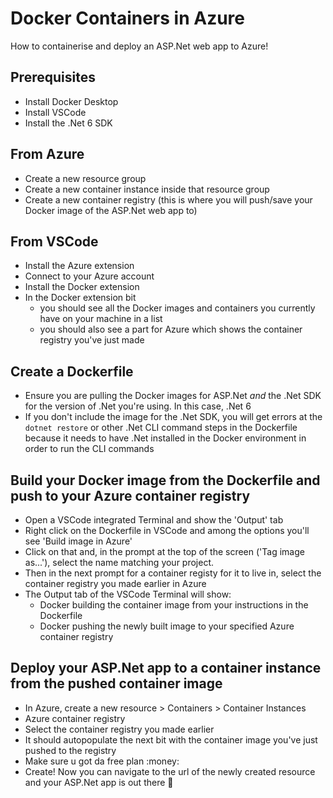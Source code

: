 # Docker Containers in Azure
How to containerise and deploy an ASP.Net web app to Azure!

## Prerequisites
- Install Docker Desktop
- Install VSCode
- Install the .Net 6 SDK

## From Azure
- Create a new resource group 
- Create a new container instance inside that resource group
- Create a new container registry (this is where you will push/save your Docker image of the ASP.Net web app to)

## From VSCode
- Install the Azure extension
- Connect to your Azure account
- Install the Docker extension
- In the Docker extension bit
    - you should see all the Docker images and containers you currently have on your machine in a list
    - you should also see a part for Azure which shows the container registry you've just made

## Create a Dockerfile
- Ensure you are pulling the Docker images for ASP.Net _and_ the .Net SDK for the version of .Net you're using. In this case, .Net 6
- If you don't include the image for the .Net SDK, you will get errors at the `dotnet restore` or other .Net CLI command steps in the Dockerfile because it needs to have .Net installed in the Docker environment in order to run the CLI commands

## Build your Docker image from the Dockerfile and push to your Azure container registry
- Open a VSCode integrated Terminal and show the 'Output' tab
- Right click on the Dockerfile in VSCode and among the options you'll see 'Build image in Azure'
- Click on that and, in the prompt at the top of the screen ('Tag image as...'), select the name matching your project.
- Then in the next prompt for a container registy for it to live in, select the container registry you made earlier in Azure
- The Output tab of the VSCode Terminal will show:
    - Docker building the container image from your instructions in the Dockerfile
    - Docker pushing the newly built image to your specified Azure container registry

## Deploy your ASP.Net app to a container instance from the pushed container image
- In Azure, create a new resource > Containers > Container Instances
- Azure container registry
- Select the container registry you made earlier
- It should autopopulate the next bit with the container image you've just pushed to the registry
- Make sure u got da free plan :money:
- Create! Now you can navigate to the url of the newly created resource and your ASP.Net app is out there :rocket:

